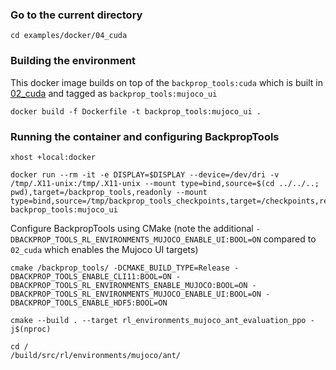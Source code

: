 ### Go to the current directory
```
cd examples/docker/04_cuda
```
### Building the environment
This docker image builds on top of the `backprop_tools:cuda` which is built in [02_cuda](../02_cuda/README.MD) and tagged as `backprop_tools:mujoco_ui`
```
docker build -f Dockerfile -t backprop_tools:mujoco_ui .
```
### Running the container and configuring BackpropTools
```
xhost +local:docker
```
```
docker run --rm -it -e DISPLAY=$DISPLAY --device=/dev/dri -v /tmp/.X11-unix:/tmp/.X11-unix --mount type=bind,source=$(cd ../../..; pwd),target=/backprop_tools,readonly --mount type=bind,source=/tmp/backprop_tools_checkpoints,target=/checkpoints,readonly backprop_tools:mujoco_ui
```
Configure BackpropTools using CMake (note the additional `-DBACKPROP_TOOLS_RL_ENVIRONMENTS_MUJOCO_ENABLE_UI:BOOL=ON` compared to `02_cuda` which enables the Mujoco UI targets)
```
cmake /backprop_tools/ -DCMAKE_BUILD_TYPE=Release -DBACKPROP_TOOLS_ENABLE_CLI11:BOOL=ON -DBACKPROP_TOOLS_RL_ENVIRONMENTS_ENABLE_MUJOCO:BOOL=ON -DBACKPROP_TOOLS_RL_ENVIRONMENTS_MUJOCO_ENABLE_UI:BOOL=ON -DBACKPROP_TOOLS_ENABLE_HDF5:BOOL=ON
```
```
cmake --build . --target rl_environments_mujoco_ant_evaluation_ppo -j$(nproc)
```
```
cd /
/build/src/rl/environments/mujoco/ant/
```
